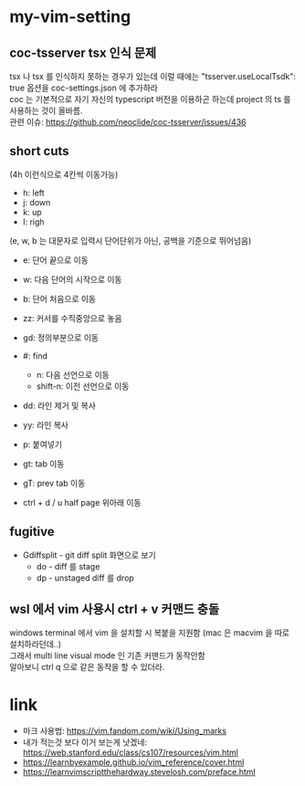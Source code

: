# my-vim-setting

## coc-tsserver tsx 인식 문제
tsx 나 tsx 를 인식하지 못하는 경우가 있는데 이럴 때에는 "tsserver.useLocalTsdk": true 옵션을 coc-settings.json 에 추가하라 \
coc 는 기본적으로 자기 자신의 typescript 버전을 이용하곤 하는데 project 의 ts 를 사용하는 것이 올바름. \
관련 이슈: https://github.com/neoclide/coc-tsserver/issues/436

## short cuts
(4h 이런식으로 4칸씩 이동가능)
* h: left
* j: down
* k: up
* l: righ

(e, w, b 는 대문자로 입력시 단어단위가 아닌, 공백을 기준으로 뛰어넘음)
* e: 단어 끝으로 이동
* w: 다음 단어의 시작으로 이동
* b: 단어 처음으로 이동

* zz: 커서를 수직중앙으로 놓음
* gd: 정의부분으로 이동
* \#: find
    * n: 다음 선언으로 이동
    * shift-n: 이전 선언으로 이동

* dd: 라인 제거 및 복사
* yy: 라인 복사
* p: 붙여넣기

* gt: tab 이동
* gT: prev tab 이동

* ctrl + d / u half page 위아래 이동

## fugitive
* Gdiffsplit - git diff split 화면으로 보기
   * do - diff 를 stage
   * dp - unstaged diff 를 drop

## wsl 에서 vim 사용시 ctrl + v 커맨드 충돌
windows terminal 에서 vim 을 설치할 시 복붙을 지원함 (mac 은 macvim 을 따로 설치하라던데..) \
그래서 multi line visual mode 인 기존 커맨드가 동작안함 \
알아보니 ctrl q 으로 같은 동작을 할 수 있더라.

# link
- 마크 사용법: https://vim.fandom.com/wiki/Using_marks
- 내가 적는것 보다 이거 보는게 낫겠네: https://web.stanford.edu/class/cs107/resources/vim.html
- https://learnbyexample.github.io/vim_reference/cover.html
- https://learnvimscriptthehardway.stevelosh.com/preface.html
